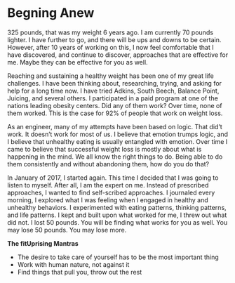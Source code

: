 # Begning Anew

325 pounds, that was my weight 6 years ago.  I am currently 70 pounds lighter.  I have further to go, and there will be ups and downs to be certain. However, after 10 years of working on this, I now feel comfortable that I have discovered, and continue to discover, approaches that are effective for me.  Maybe they can be effective for you as well.

Reaching and sustaining a healthy weight has been one of my great life challenges.   I have been thinking about, researching, trying, and asking for help for a long time now. I have tried Adkins, South Beech, Balance Point, Juicing, and several others.  I participated in a paid program at one of the nations leading obesity centers.   Did any of them work?  Over time, none of them worked.  This is the case for 92% of people that work on weight loss.

As an engineer, many of my attempts have been based on logic.  That did’t work.  It doesn’t work for most of us.  I believe that emotion trumps logic, and I believe that unhealthy eating is usually entangled with emotion.  Over time I came to believe that successful weight loss is  mostly about what is happening in the mind.  We all know the right things to do.  Being able to do them consistently and without abandoning them, how do you do that?

In January of 2017, I started again.  This time I decided that I was going to listen to myself.  After all, I am the expert on me.  Instead of prescribed approaches, I wanted to find self-scribed approaches.  I journaled every morning, I explored what I was feeling when I engaged in healthy and unhealthy behaviors. I experimented with eating patterns, thinking patterns, and life patterns.  I kept and built upon what worked for me, I threw out what did not.  I lost 50 pounds.  You will be finding what works for you as well.  You may lose 50 pounds.  You may lose more.

**The fitUprising Mantras**

* The desire to take care of yourself has to be the most important thing
* Work with human nature, not against it
* Find things that pull you, throw out the rest
